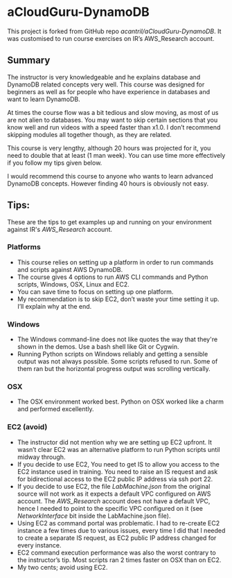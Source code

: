 # aCloudGuru-DynamoDB
This project is forked from GitHub repo *acantril/aCloudGuru-DynamoDB*. It was customised to run course exercises on IR’s AWS_Research account.

## Summary

The instructor is very knowledgeable and he explains database and DynamoDB related concepts very well. This course was designed for beginners as well as for people who have experience in databases and want to learn DynamoDB. 

At times the course flow was a bit tedious and slow moving, as most of us are not alien to databases. You may want to skip certain sections that you know well and run videos with a speed faster than x1.0. I don’t recommend skipping modules all together though, as they are related.

This course is very lengthy, although 20 hours was projected for it, you need to double that at least (1 man week). You can use time more effectively if you follow my tips given below.

I would recommend this course to anyone who wants to learn advanced DynamoDB concepts. However finding 40 hours is obviously not easy.

## Tips:
These are the tips to get examples up and running on your environment against IR's *AWS_Research* account. 

### Platforms
- This course relies on setting up a platform in order to run commands and scripts against AWS DynamoDB.   
- The course gives 4 options to run AWS CLI commands and Python scripts, Windows, OSX, Linux and EC2.
- You can save time to focus on setting up one platform. 
- My recommendation is to skip EC2, don’t waste your time setting it up. I’ll explain why at the end.

### Windows
- The Windows command-line does not like quotes the way that they're shown in the demos. Use a bash shell like Git or Cygwin.
- Running Python scripts on Windows reliably and getting a sensible output was not always possible. Some scripts refused to run. Some of them ran but the horizontal progress output was scrolling vertically.

### OSX
- The OSX environment worked best. Python on OSX worked like a charm and performed excellently. 

### EC2 (avoid)
- The instructor did not mention why we are setting up EC2 upfront. It wasn’t clear EC2 was an alternative platform to run Python scripts until midway through.      
- If you decide to use EC2, You need to get IS to allow you access to the EC2 instance used in training. You need to raise an IS request and ask for bidirectional access to the EC2 public IP address via ssh port 22. 
- If you decide to use EC2, the file *LabMachine.json* from the original source will not work as it expects a default VPC configured on AWS account. The *AWS_Research* account does not have a default VPC, hence I needed to point to the specific VPC configured on it (see *NetworkInterface* bit inside the LabMachine.json file).
- Using EC2 as command portal was problematic. I had to re-create EC2 instance a few times due to various issues, every time I did that I needed to create a separate IS request, as EC2 public IP address changed for every instance. 
- EC2 command execution performance was also the worst contrary to  the instructor’s tip. Most scripts ran 2 times faster on OSX than on EC2. 
- My two cents; avoid using EC2.
